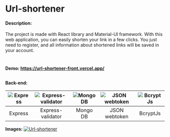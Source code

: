 # Url-shortener
#### Description:
The project is made with React library and Material-UI framework. With this web application, you can easily shorten your link in a few clicks. You just need to register, and all information about shortened links will be saved in your account.
# 

**Demo: https://url-shortener-front.vercel.app/**

## 
**Back-end:**

| ![Express](https://www.oleinikov.dev/project-icons/express.svg) | ![Express-validator](https://www.oleinikov.dev/project-icons/express-validator.svg) | ![Mongo DB](https://www.oleinikov.dev/project-icons/mongo-db.svg) | ![JSON webtoken](https://www.oleinikov.dev/project-icons/jwt.svg) | ![BcryptJs](https://www.oleinikov.dev/project-icons/bcrypt-js.svg) | 
|:--:|:--:|:--:|:--:|:--:|
| Express | Express-validator | Mongo DB | JSON webtoken | BcryptJs | 

**Images:**
[![Url-shortener](https://www.oleinikov.dev/static/8c26e71b803e2f357b4a7e67376fbff3/99d89/url-shortener-featured.webp "Url-shortener")](https://www.oleinikov.dev/static/8c26e71b803e2f357b4a7e67376fbff3/99d89/url-shortener-featured.webp "Url-shortener")
